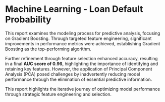 # Machine Learning - Loan Default Probability

This report examines the modeling process for predictive analysis, focusing on Gradient Boosting. Through targeted feature engineering, significant improvements in performance metrics were achieved, establishing Gradient Boosting as the top-performing algorithm.

Further refinement through feature selection enhanced accuracy, resulting in a final **AUC score of 0.96**, highlighting the importance of identifying and retaining key features. However, the application of Principal Component Analysis (PCA) posed challenges by inadvertently reducing model performance through the elimination of essential predictive information.

This report highlights the iterative journey of optimizing model performance through strategic feature engineering and selection.